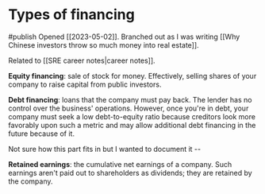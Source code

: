 # Types of financing
#publish
Opened [[2023-05-02]]. Branched out as I was writing [[Why Chinese investors throw so much money into real estate]].

Related to [[SRE career notes|career notes]].

**Equity financing**: sale of stock for money. Effectively, selling shares of your company to raise capital from public investors.

**Debt financing**: loans that the company must pay back. The lender has no control over the business' operations. However, once you're in debt, your company must seek a low debt-to-equity ratio because creditors look more favorably upon such a metric and may allow additional debt financing in the future because of it.

Not sure how this part fits in but I wanted to document it --

**Retained earnings**: the cumulative net earnings of a company. Such earnings aren't paid out to shareholders as dividends; they are retained by the company.




